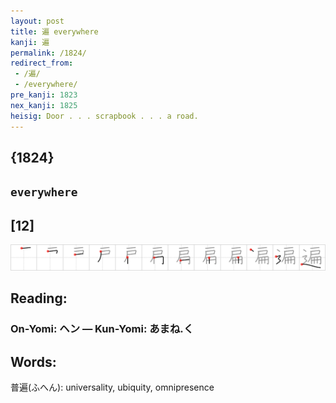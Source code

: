 ```yaml
---
layout: post
title: 遍 everywhere
kanji: 遍
permalink: /1824/
redirect_from:
 - /遍/
 - /everywhere/
pre_kanji: 1823
nex_kanji: 1825
heisig: Door . . . scrapbook . . . a road.
---
```


## {1824}

## `everywhere`

## [12]

<div class="stroke"><img src="../images/E9818D.png" /></div>

## Reading:

### On-Yomi: ヘン &mdash; Kun-Yomi: あまね.く

## Words:

普遍(ふへん): universality, ubiquity, omnipresence
